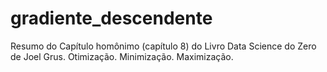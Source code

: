 # gradiente_descendente
Resumo do Capítulo homônimo (capítulo 8) do Livro Data Science do Zero de Joel Grus. Otimização. Minimização. Maximização.
